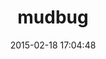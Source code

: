---
layout: post
title:  "mudbug"
repo:   "rickhull/mudbug"
date:   2015-02-18 17:04:48
gemurl: http://github.com/rickhull/mudbug
---